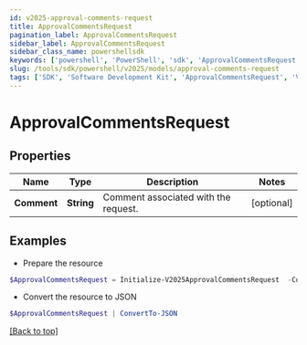```yaml
---
id: v2025-approval-comments-request
title: ApprovalCommentsRequest
pagination_label: ApprovalCommentsRequest
sidebar_label: ApprovalCommentsRequest
sidebar_class_name: powershellsdk
keywords: ['powershell', 'PowerShell', 'sdk', 'ApprovalCommentsRequest', 'V2025ApprovalCommentsRequest'] 
slug: /tools/sdk/powershell/v2025/models/approval-comments-request
tags: ['SDK', 'Software Development Kit', 'ApprovalCommentsRequest', 'V2025ApprovalCommentsRequest']
---
```



# ApprovalCommentsRequest

## Properties

Name | Type | Description | Notes
------------ | ------------- | ------------- | -------------
**Comment** | **String** | Comment associated with the request. | [optional] 

## Examples

- Prepare the resource
```powershell
$ApprovalCommentsRequest = Initialize-V2025ApprovalCommentsRequest  -Comment Approval comment.
```

- Convert the resource to JSON
```powershell
$ApprovalCommentsRequest | ConvertTo-JSON
```


[[Back to top]](#) 


